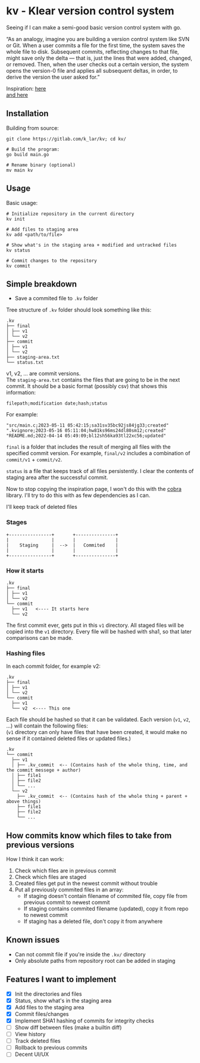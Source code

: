 # kv - Klear version control system

Seeing if I can make a semi-good basic version control system with go.

“As an analogy, imagine you are building a version control system like SVN or Git.
When a user commits a file for the first time, the system saves the whole file to disk.
Subsequent commits, reflecting changes to that file, might save only the delta — that is,
just the lines that were added, changed, or removed. Then, when the user checks out a certain
version, the system opens the version-0 file and applies all subsequent deltas, in order, to
derive the version the user asked for.”

Inspiration:
[here](https://levelup.gitconnected.com/how-was-i-build-a-version-control-system-vcs-using-pure-go-83ec8ec5d4f4)  
[and here](https://ryanheathcote.com/git/build-your-own-vcs)

## Installation

Building from source:
```console
git clone https://gitlab.com/k_lar/kv; cd kv/

# Build the program:
go build main.go

# Rename binary (optional)
mv main kv
```

## Usage

Basic usage:
```
# Initialize repository in the current directory
kv init

# Add files to staging area
kv add <path/to/file>

# Show what's in the staging area + modified and untracked files
kv status

# Commit changes to the repository
kv commit
```

## Simple breakdown

- Save a commited file to `.kv` folder

Tree structure of `.kv` folder should look something like this:
```
.kv
├── final
│ ├── v1
│ └── v2
├── commit
│ ├── v1
│ └── v2
├── staging-area.txt
└── status.txt
```

v1, v2, ... are commit versions.  
The `staging-area.txt` contains the files that are going to be in the next commit.
It should be a basic format (possibly csv) that shows this information:  
```
filepath;modification date;hash;status
```

For example:
```
"src/main.c;2023-05-11 05:42:15;sa31sv35bc92js84jg33;created"
".kvignore;2023-05-16 05:11:04;hw81ks96ms24dl80sm12;created"
"README.md;2022-04-14 05:49:09;bl12sh56ka93tl22xc56;updated"
```

`final` is a folder that includes the result of merging all files with the specified
commit version. For example, `final/v2` includes a combination of `commit/v1` + `commit/v2`.

`status` is a file that keeps track of all files persistently. I clear the
contents of staging area after the successful commit.

Now to stop copying the inspiration page, I won't do this with the [cobra](https://github.com/spf13/cobra)
library. I'll try to do this with as few dependencies as I can. 

I'll keep track of deleted files

### Stages

```
+----------------+       +---------------+
|                |       |               |
|    Staging     |  -->  |   Commited    |
|                |       |               |
+----------------+       +---------------+
```

### How it starts

```
.kv
├── final
│ ├── v1
│ └── v2
└── commit
  ├── v1   <---- It starts here
  └── v2
```

The first commit ever, gets put in this `v1` directory. All staged files will be copied
into the `v1` directory. Every file will be hashed with sha1, so that later comparisons can
be made.

### Hashing files

In each commit folder, for example v2:
```
.kv
├── final
│ ├── v1
│ └── v2
└── commit
  ├── v1
  └── v2  <---- This one
```

Each file should be hashed so that it can be validated.
Each version (`v1`, `v2`, ...) will contain the following files:  
(`v1` directory can only have files that have been created, it would make no sense if it contained
deleted files or updated files.)
```
.kv
└── commit
  ├── v1
  │ ├── .kv_commit  <-- (Contains hash of the whole thing, time, and the commit messege + author)
  │ ├── file1
  │ ├── file2
  │ └── ...
  └── v2
    ├── .kv_commit  <-- (Contains hash of the whole thing + parent + above things)
    ├── file1
    ├── file2
    └── ...
```

## How commits know which files to take from previous versions

How I think it can work:

1. Check which files are in previous commit
2. Check which files are staged
3. Created files get put in the newest commit without trouble
4. Put all previously commited files in an array:
    - If staging doesn't contain filename of commited file, copy file from previous commit
       to newest commit
    - If staging contains commited filename (updated), copy it from repo to newest commit
    - If staging has a deleted file, don't copy it from anywhere

## Known issues

- Can not commit file if you're inside the `.kv/` directory
- Only absolute paths from repository root can  be added in staging

## Features I want to implement

- [X] Init the directories and files
- [X] Status, show what's in the staging area
- [X] Add files to the staging area
- [X] Commit files/changes
- [X] Implement SHA1 hashing of commits for integrity checks
- [ ] Show diff between files (make a builtin diff)
- [ ] View history
- [ ] Track deleted files
- [ ] Rollback to previous commits
- [ ] Decent UI/UX
